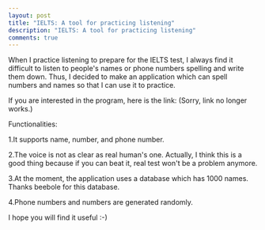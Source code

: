 ```yaml
---
layout: post
title: "IELTS: A tool for practicing listening"
description: "IELTS: A tool for practicing listening"
comments: true
---
```


When I practice listening to prepare for the IELTS test, I always find it difficult to listen to people's names or phone numbers spelling and write them down. Thus, I decided to make an application which can spell numbers and names so that I can use it to practice.

If you are interested in the program, here is the link: (Sorry, link no longer works.)

Functionalities:

1.It supports name, number, and phone number.


2.The voice is not as clear as real human's one. Actually, I think this is a good thing because if you can beat it, real test won't be a problem anymore.


3.At the moment, the application uses a database which has 1000 names. Thanks beebole for this database.


4.Phone numbers and numbers are generated randomly.


 

I hope you will find it useful :-)
